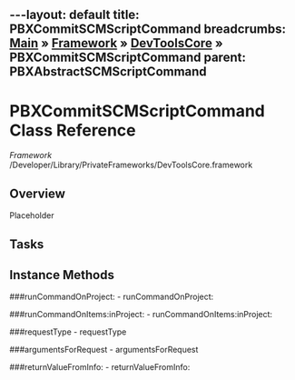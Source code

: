 ---layout: default
title: PBXCommitSCMScriptCommand
breadcrumbs: <a href="/index.html">Main</a> &raquo; <a href="/Frameworks.html">Framework</a> &raquo; <a href="/Frameworks/DevToolsCore.html">DevToolsCore</a> &raquo; PBXCommitSCMScriptCommand
parent: PBXAbstractSCMScriptCommand 
---
# PBXCommitSCMScriptCommand Class Reference

*Framework* /Developer/Library/PrivateFrameworks/DevToolsCore.framework

## Overview

Placeholder

## Tasks

## Instance Methods

<a name="-runCommandOnProject:"></a>
###runCommandOnProject:
    - runCommandOnProject:

<a name="-runCommandOnItems:inProject:"></a>
###runCommandOnItems:inProject:
    - runCommandOnItems:inProject:

<a name="-requestType"></a>
###requestType
    - requestType

<a name="-argumentsForRequest"></a>
###argumentsForRequest
    - argumentsForRequest

<a name="-returnValueFromInfo:"></a>
###returnValueFromInfo:
    - returnValueFromInfo:

